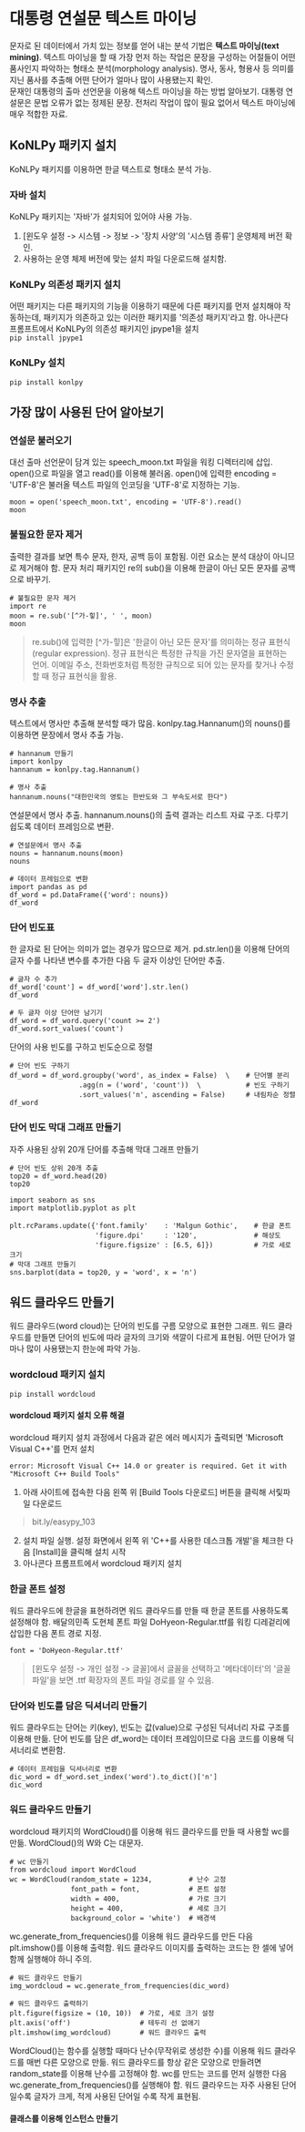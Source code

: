 # 대통령 연설문 텍스트 마이닝
문자로 된 데이터에서 가치 있는 정보를 얻어 내는 분석 기법은 **텍스트 마이닝(text mining)**.
텍스트 마이닝을 할 때 가장 먼저 하는 작업은 문장을 구성하는 어절들이 어떤 품사인지 파악하는 형태소 분석(morphology analysis).
명사, 동사, 형용사 등 의미를 지닌 품사를 추출해 어떤 단어가 얼마나 많이 사용됐는지 확인.  
문재인 대통령의 출마 선언문을 이용해 텍스트 마이닝을 하는 방법 알아보기. 대통령 연설문은 문법 오류가 없는 정제된 문장. 전처리 작업이 많이 필요 없어서 텍스트 마이닝에 매우 적합한 자료.

## KoNLPy 패키지 설치
KoNLPy 패키지를 이용하면 한글 텍스트로 형태소 분석 가능.
### 자바 설치
KoNLPy 패키지는 '자바'가 설치되어 있어야 사용 가능.
1. [윈도우 설정 -> 시스템 -> 정보 -> '장치 사양'의 '시스템 종류'] 운영체제 버전 확인.
2. 사용하는 운영 체제 버전에 맞는 설치 파일 다운로드해 설치함.

### KoNLPy 의존성 패키지 설치
어떤 패키지는 다른 패키지의 기능을 이용하기 때문에 다른 패키지를 먼저 설치해야 작동하는데, 패키지가 의존하고 있는 이러한 패키지를 '의존성 패키지'라고 함.
아나콘다 프롬프트에서 KoNLPy의 의존성 패키지인 jpype1을 설치  
```pip install jpype1```  
### KoNLPy 설치
```pip install konlpy```

## 가장 많이 사용된 단어 알아보기
### 연설문 불러오기
대선 출마 선언문이 담겨 있는 speech_moon.txt 파일을 워킹 디렉터리에 삽입. open()으로 파일을 열고 read()를 이용해 불러옴. open()에 입력한 encoding = 'UTF-8'은 불러올 텍스트 파일의 인코딩을 'UTF-8'로 지정하는 기능.
```
moon = open('speech_moon.txt', encoding = 'UTF-8').read()
moon
```
### 불필요한 문자 제거
출력한 결과를 보면 특수 문자, 한자, 공백 등이 포함됨. 이런 요소는 분석 대상이 아니므로 제거해야 함. 문자 처리 패키지인 re의 sub()을 이용해 한글이 아닌 모든 문자를 공백으로 바꾸기.
```
# 불필요한 문자 제거
import re
moon = re.sub('[^가-힣]', ' ', moon)
moon
```
> re.sub()에 입력한 [^가-힣]은 '한글이 아닌 모든 문자'를 의미하는 정규 표현식(regular expression). 정규 표현식은 특정한 규칙을 가진 문자열을 표현하는 언어.
> 이메일 주소, 전화번호처럼 특정한 규칙으로 되어 있는 문자를 찾거나 수정할 때 정규 표현식을 활용.

### 명사 추출
텍스트에서 명사만 추출해 분석할 때가 많음. konlpy.tag.Hannanum()의 nouns()를 이용하면 문장에서 명사 추출 가능.
```
# hannanum 만들기
import konlpy
hannanum = konlpy.tag.Hannanum()

# 명사 추출
hannanum.nouns("대한민국의 영토는 한반도와 그 부속도서로 한다")
```
연설문에서 명사 추출. hannanum.nouns()의 출력 결과는 리스트 자료 구조. 다루기 쉽도록 데이터 프레임으로 변환.
```
# 연설문에서 명사 추출
nouns = hannanum.nouns(moon)
nouns
```
```
# 데이터 프레임으로 변환
import pandas as pd
df_word = pd.DataFrame({'word': nouns})
df_word
```
### 단어 빈도표
한 글자로 된 단어는 의미가 없는 경우가 많으므로 제거. pd.str.len()을 이용해 단어의 글자 수를 나타낸 변수를 추가한 다음 두 글자 이상인 단어만 추출.
```
# 글자 수 추가
df_word['count'] = df_word['word'].str.len()
df_word
```
```
# 두 글자 이상 단어만 남기기
df_word = df_word.query('count >= 2')
df_word.sort_values('count')
```
단어의 사용 빈도를 구하고 빈도순으로 정렬
```
# 단어 빈도 구하기
df_word = df_word.groupby('word', as_index = False)  \    # 단어별 분리
                 .agg(n = ('word', 'count'))  \           # 빈도 구하기
                 .sort_values('n', ascending = False)     # 내림차순 정렬
df_word
```
### 단어 빈도 막대 그래프 만들기
자주 사용된 상위 20개 단어를 추출해 막대 그래프 만들기
```
# 단어 빈도 상위 20개 추출
top20 = df_word.head(20)
top20
```
```
import seaborn as sns
import matplotlib.pyplot as plt

plt.rcParams.update({'font.family'    : 'Malgun Gothic',    # 한글 폰트
                     'figure.dpi'     : '120',              # 해상도
                     'figure.figsize' : [6.5, 6]})          # 가로 세로 크기
# 막대 그래프 만들기
sns.barplot(data = top20, y = 'word', x = 'n')
```
## 워드 클라우드 만들기
워드 클라우드(word cloud)는 단어의 빈도를 구름 모양으로 표현한 그래프. 워드 클라우드를 만들면 단어의 빈도에 따라 글자의 크기와 색깔이 다르게 표현됨. 어떤 단어가 얼마나 많이 사용됐는지 한눈에 파악 가능.
### wordcloud 패키지 설치
```pip install wordcloud```
#### wordcloud 패키지 설치 오류 해결
wordcloud 패키지 설치 과정에서 다음과 같은 에러 메시지가 출력되면 'Microsoft Visual C++'를 먼저 설치
```
error: Microsoft Visual C++ 14.0 or greater is required. Get it with "Microsoft C++ Build Tools"
```
1. 아래 사이트에 접속한 다음 왼쪽 위 [Build Tools 다운로드] 버튼을 클릭해 서맃파일 다운로드
> bit.ly/easypy_103

2. 설치 파일 실행. 설정 화면에서 왼쪽 위 'C++를 사용한 데스크톱 개발'을 체크한 다음 [Install]을 클릭해 설치 시작
3. 아나콘다 프롬프트에서 wordcloud 패키지 설치

### 한글 폰트 설정
워드 클라우드에 한글을 표현하려면 워드 클라우드를 만들 때 한글 폰트를 사용하도록 설정해야 함. 배달의민족 도현체 폰트 파일 DoHyeon-Regular.ttf를 워킹 디레겉리에 삽입한 다음 폰트 경로 지정.
```
font = 'DoHyeon-Regular.ttf'
```
> [윈도우 설정 -> 개인 설정 -> 글꼴]에서 글꼴을 선택하고 '메타데이터'의 '글꼴 파일'을 보면 .ttf 확장자의 폰트 파일 경로를 알 수 있음.

### 단어와 빈도를 담은 딕셔너리 만들기
워드 클라우드는 단어는 키(key), 빈도는 값(value)으로 구성된 딕셔너리 자료 구조를 이용해 만듦. 단어 빈도를 담은 df_word는 데이터 프레임이므로 다음 코드를 이용해 딕셔너리로 변환함.
```
# 데이터 프레임을 딕셔너리로 변환
dic_word = df_word.set_index('word').to_dict()['n']
dic_word
```
### 워드 클라우드 만들기
wordcloud 패키지의 WordCloud()를 이용해 워드 클라우드를 만들 때 사용할 wc를 만듦. WordCloud()의 W와 C는 대문자.
```
# wc 만들기
from wordcloud import WordCloud
wc = WordCloud(random_state = 1234,         # 난수 고정
               font_path = font,            # 폰트 설정
               width = 400,                 # 가로 크기
               height = 400,                # 세로 크기
               background_color = 'white')  # 배경색
```
wc.generate_from_frequencies()를 이용해 워드 클라우드를 만든 다음 plt.imshow()를 이용해 출력함. 워드 클라우드 이미지를 출력하는 코드는 한 셀에 넣어 함께 실행해야 하니 주의.
```
# 워드 클라우드 만들기
img_wordcloud = wc.generate_from_frequencies(dic_word)

# 워드 클라우드 출력하기
plt.figure(figsize = (10, 10))  # 가로, 세로 크기 설정
plt.axis('off')                 # 테두리 선 없애기
plt.imshow(img_wordcloud)       # 워드 클라우드 출력
```
WordCloud()는 함수를 실행할 때마다 난수(무작위로 생성한 수)를 이용해 워드 클라우드를 매번 다른 모양으로 만듦. 워드 클라우드를 항상 같은 모양으로 만들려면 random_state를 이용해 난수를 고정해야 함.
wc를 만드는 코드를 먼저 실행한 다음 wc.generate_from_frequencies()를 실행해야 함. 워드 클라우드는 자주 사용된 단어일수록 글자가 크게, 적게 사용된 단어일 수록 작게 표현됨.
#### 클래스를 이용해 인스턴스 만들기
